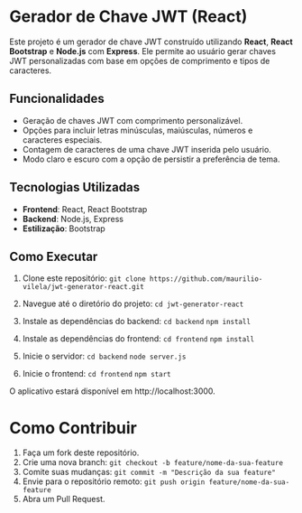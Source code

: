 # Gerador de Chave JWT (React)

Este projeto é um gerador de chave JWT construído utilizando **React**, **React Bootstrap** e **Node.js** com **Express**. Ele permite ao usuário gerar chaves JWT personalizadas com base em opções de comprimento e tipos de caracteres.

## Funcionalidades

- Geração de chaves JWT com comprimento personalizável.
- Opções para incluir letras minúsculas, maiúsculas, números e caracteres especiais.
- Contagem de caracteres de uma chave JWT inserida pelo usuário.
- Modo claro e escuro com a opção de persistir a preferência de tema.

## Tecnologias Utilizadas

- **Frontend**: React, React Bootstrap
- **Backend**: Node.js, Express
- **Estilização**: Bootstrap

## Como Executar

1. Clone este repositório:
   `git clone https://github.com/maurilio-vilela/jwt-generator-react.git`

2. Navegue até o diretório do projeto:
   `cd jwt-generator-react`

3. Instale as dependências do backend:
   `cd backend`
   `npm install`

4. Instale as dependências do frontend:
   `cd frontend`
   `npm install`

5. Inicie o servidor:
   `cd backend`
   `node server.js`

6. Inicie o frontend:
   `cd frontend`
   `npm start`

O aplicativo estará disponível em http://localhost:3000.

# Como Contribuir

1. Faça um fork deste repositório.
2. Crie uma nova branch:
    `git checkout -b feature/nome-da-sua-feature`
3. Comite suas mudanças:
    `git commit -m "Descrição da sua feature"`
4. Envie para o repositório remoto:
    `git push origin feature/nome-da-sua-feature`
5. Abra um Pull Request.